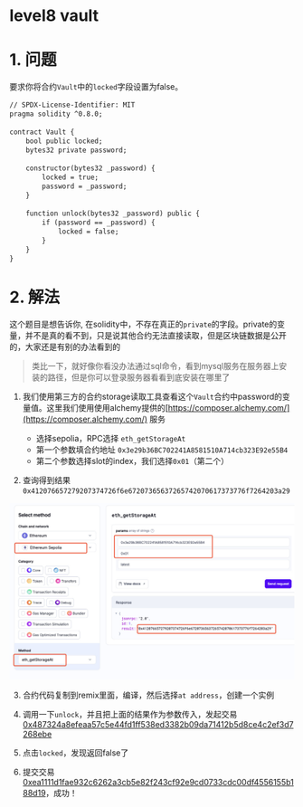 # level8 vault

# 1. 问题

要求你将合约`Vault`中的`locked`字段设置为false。

```solidity
// SPDX-License-Identifier: MIT
pragma solidity ^0.8.0;

contract Vault {
    bool public locked;
    bytes32 private password;

    constructor(bytes32 _password) {
        locked = true;
        password = _password;
    }

    function unlock(bytes32 _password) public {
        if (password == _password) {
            locked = false;
        }
    }
}
```

# 2. 解法

这个题目是想告诉你, 在solidity中，不存在真正的`private`的字段。private的变量，并不是真的看不到，只是说其他合约无法直接读取，但是区块链数据是公开的，大家还是有别的办法看到的
> 类比一下，就好像你看没办法通过sql命令，看到mysql服务在服务器上安装的路径，但是你可以登录服务器看看到底安装在哪里了

1. 我们使用第三方的合约storage读取工具查看这个`Vault`合约中password的变量值。这里我们使用使用alchemy提供的[https://composer.alchemy.com/](https://composer.alchemy.com/) 服务

    * 选择sepolia，RPC选择 `eth_getStorageAt`
    * 第一个参数填合约地址 `0x3e29b36BC702241A8581510A714cb323E92e55B4`
    * 第二个参数选择slot的index，我们选择`0x01`（第二个）

2. 查询得到结果 `0x412076657279207374726f6e67207365637265742070617373776f7264203a29`

![](../../resources/img/level8/getstorageAt.jpg)

3. 合约代码复制到remix里面，编译，然后选择`at address`，创建一个实例

4. 调用一下`unlock`，并且把上面的结果作为参数传入，发起交易 [0x487324a8efeaa57c5e44fd1ff538ed3382b09da71412b5d8ce4c2ef3d7268ebe](https://sepolia.etherscan.io/tx/0x487324a8efeaa57c5e44fd1ff538ed3382b09da71412b5d8ce4c2ef3d7268ebe)

5. 点击`locked`，发现返回false了

6. 提交交易 [0xea1111d1fae932c6262a3cb5e82f243cf92e9cd0733cdc00df4556155b188d19](https://sepolia.etherscan.io/tx/0xea1111d1fae932c6262a3cb5e82f243cf92e9cd0733cdc00df4556155b188d19)，成功！